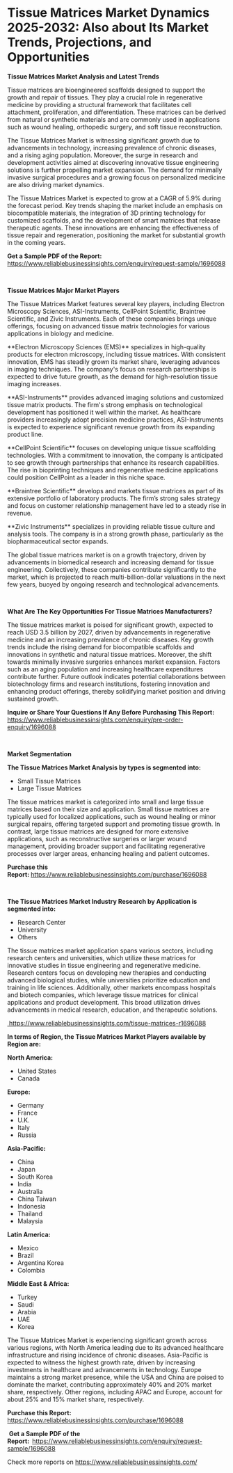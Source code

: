 <p><h1>Tissue Matrices Market Dynamics 2025-2032: Also about Its Market Trends, Projections, and Opportunities</h1></p><p><strong>Tissue Matrices Market Analysis and Latest Trends</strong></p>
<p><p>Tissue matrices are bioengineered scaffolds designed to support the growth and repair of tissues. They play a crucial role in regenerative medicine by providing a structural framework that facilitates cell attachment, proliferation, and differentiation. These matrices can be derived from natural or synthetic materials and are commonly used in applications such as wound healing, orthopedic surgery, and soft tissue reconstruction.</p><p>The Tissue Matrices Market is witnessing significant growth due to advancements in technology, increasing prevalence of chronic diseases, and a rising aging population. Moreover, the surge in research and development activities aimed at discovering innovative tissue engineering solutions is further propelling market expansion. The demand for minimally invasive surgical procedures and a growing focus on personalized medicine are also driving market dynamics.</p><p>The Tissue Matrices Market is expected to grow at a CAGR of 5.9% during the forecast period. Key trends shaping the market include an emphasis on biocompatible materials, the integration of 3D printing technology for customized scaffolds, and the development of smart matrices that release therapeutic agents. These innovations are enhancing the effectiveness of tissue repair and regeneration, positioning the market for substantial growth in the coming years.</p></p>
<p><strong>Get a Sample PDF of the Report:&nbsp;</strong> <a href="https://www.reliablebusinessinsights.com/enquiry/request-sample/1696088?utm_campaign=3131&utm_medium=2&utm_source=Github&utm_content=ia&utm_term=27032025&utm_id=tissue-matrices">https://www.reliablebusinessinsights.com/enquiry/request-sample/1696088</a></p>
<p>&nbsp;</p>
<p><strong>Tissue Matrices Major Market Players</strong></p>
<p><p>The Tissue Matrices Market features several key players, including Electron Microscopy Sciences, ASI-Instruments, CellPoint Scientific, Braintree Scientific, and Zivic Instruments. Each of these companies brings unique offerings, focusing on advanced tissue matrix technologies for various applications in biology and medicine.</p><p>**Electron Microscopy Sciences (EMS)** specializes in high-quality products for electron microscopy, including tissue matrices. With consistent innovation, EMS has steadily grown its market share, leveraging advances in imaging techniques. The company's focus on research partnerships is expected to drive future growth, as the demand for high-resolution tissue imaging increases.</p><p>**ASI-Instruments** provides advanced imaging solutions and customized tissue matrix products. The firm's strong emphasis on technological development has positioned it well within the market. As healthcare providers increasingly adopt precision medicine practices, ASI-Instruments is expected to experience significant revenue growth from its expanding product line.</p><p>**CellPoint Scientific** focuses on developing unique tissue scaffolding technologies. With a commitment to innovation, the company is anticipated to see growth through partnerships that enhance its research capabilities. The rise in bioprinting techniques and regenerative medicine applications could position CellPoint as a leader in this niche space.</p><p>**Braintree Scientific** develops and markets tissue matrices as part of its extensive portfolio of laboratory products. The firm’s strong sales strategy and focus on customer relationship management have led to a steady rise in revenue. </p><p>**Zivic Instruments** specializes in providing reliable tissue culture and analysis tools. The company is in a strong growth phase, particularly as the biopharmaceutical sector expands. </p><p>The global tissue matrices market is on a growth trajectory, driven by advancements in biomedical research and increasing demand for tissue engineering. Collectively, these companies contribute significantly to the market, which is projected to reach multi-billion-dollar valuations in the next few years, buoyed by ongoing research and technological advancements.</p></p>
<p>&nbsp;</p>
<p><strong>What Are The Key Opportunities For Tissue Matrices Manufacturers?</strong></p>
<p><p>The tissue matrices market is poised for significant growth, expected to reach USD 3.5 billion by 2027, driven by advancements in regenerative medicine and an increasing prevalence of chronic diseases. Key growth trends include the rising demand for biocompatible scaffolds and innovations in synthetic and natural tissue matrices. Moreover, the shift towards minimally invasive surgeries enhances market expansion. Factors such as an aging population and increasing healthcare expenditures contribute further. Future outlook indicates potential collaborations between biotechnology firms and research institutions, fostering innovation and enhancing product offerings, thereby solidifying market position and driving sustained growth.</p></p>
<p><strong>Inquire or Share Your Questions If Any Before Purchasing This Report:</strong> <a href="https://www.reliablebusinessinsights.com/enquiry/pre-order-enquiry/1696088?utm_campaign=3131&utm_medium=2&utm_source=Github&utm_content=ia&utm_term=27032025&utm_id=tissue-matrices">https://www.reliablebusinessinsights.com/enquiry/pre-order-enquiry/1696088</a></p>
<p>&nbsp;</p>
<p><strong>Market Segmentation</strong></p>
<p><strong>The Tissue Matrices Market Analysis by types is segmented into:</strong></p>
<p><ul><li>Small Tissue Matrices</li><li>Large Tissue Matrices</li></ul></p>
<p><p>The tissue matrices market is categorized into small and large tissue matrices based on their size and application. Small tissue matrices are typically used for localized applications, such as wound healing or minor surgical repairs, offering targeted support and promoting tissue growth. In contrast, large tissue matrices are designed for more extensive applications, such as reconstructive surgeries or larger wound management, providing broader support and facilitating regenerative processes over larger areas, enhancing healing and patient outcomes.</p></p>
<p><strong>Purchase this Report:&nbsp;</strong><a href="https://www.reliablebusinessinsights.com/purchase/1696088?utm_campaign=3131&utm_medium=2&utm_source=Github&utm_content=ia&utm_term=27032025&utm_id=tissue-matrices">https://www.reliablebusinessinsights.com/purchase/1696088</a></p>
<p>&nbsp;</p>
<p><strong>The Tissue Matrices Market Industry Research by Application is segmented into:</strong></p>
<p><ul><li>Research Center</li><li>University</li><li>Others</li></ul></p>
<p><p>The tissue matrices market application spans various sectors, including research centers and universities, which utilize these matrices for innovative studies in tissue engineering and regenerative medicine. Research centers focus on developing new therapies and conducting advanced biological studies, while universities prioritize education and training in life sciences. Additionally, other markets encompass hospitals and biotech companies, which leverage tissue matrices for clinical applications and product development. This broad utilization drives advancements in medical research, education, and therapeutic solutions.</p></p>
<p><a href="https://www.reliablebusinessinsights.com/tissue-matrices-r1696088?utm_campaign=3131&utm_medium=2&utm_source=Github&utm_content=ia&utm_term=27032025&utm_id=tissue-matrices">&nbsp;https://www.reliablebusinessinsights.com/tissue-matrices-r1696088</a></p>
<p><strong>In terms of Region, the Tissue Matrices Market Players available by Region are:</strong></p>
<p>
    <p> <strong> North America: </strong>
        <ul>
            <li>United States</li>
            <li>Canada</li>
        </ul>
        </p> 
    <p> <strong> Europe: </strong>
        <ul>
            <li>Germany</li>
            <li>France</li>
            <li>U.K.</li>
            <li>Italy</li>
            <li>Russia</li>
        </ul>
        </p> 
    <p> <strong> Asia-Pacific: </strong>
        <ul>
            <li>China</li>
            <li>Japan</li>
            <li>South Korea</li>
            <li>India</li>
            <li>Australia</li>
            <li>China Taiwan</li>
            <li>Indonesia</li>
            <li>Thailand</li>
            <li>Malaysia</li>
        </ul>
        </p> 
    <p> <strong> Latin America: </strong>
        <ul>
            <li>Mexico</li>
            <li>Brazil</li>
            <li>Argentina Korea</li>
            <li>Colombia</li>
        </ul>
        </p> 
    <p> <strong> Middle East & Africa: </strong>
        <ul>
            <li>Turkey</li>
            <li>Saudi</li>
            <li>Arabia</li>
            <li>UAE</li>
            <li>Korea</li>
        </ul>
    </p>
    </p>
<p><p>The Tissue Matrices Market is experiencing significant growth across various regions, with North America leading due to its advanced healthcare infrastructure and rising incidence of chronic diseases. Asia-Pacific is expected to witness the highest growth rate, driven by increasing investments in healthcare and advancements in technology. Europe maintains a strong market presence, while the USA and China are poised to dominate the market, contributing approximately 40% and 20% market share, respectively. Other regions, including APAC and Europe, account for about 25% and 15% market share, respectively.</p></p>
<p><strong>Purchase this Report: </strong><a href="https://www.reliablebusinessinsights.com/purchase/1696088?utm_campaign=3131&utm_medium=2&utm_source=Github&utm_content=ia&utm_term=27032025&utm_id=tissue-matrices">https://www.reliablebusinessinsights.com/purchase/1696088</a></p>
<p>&nbsp;<strong>Get a Sample PDF of the Report:&nbsp;&nbsp;</strong><a href="https://www.reliablebusinessinsights.com/enquiry/request-sample/1696088?utm_campaign=3131&utm_medium=2&utm_source=Github&utm_content=ia&utm_term=27032025&utm_id=tissue-matrices">https://www.reliablebusinessinsights.com/enquiry/request-sample/1696088</a></p>
<p><strong></strong></p>
<p>Check more reports on <a href="https://www.reliablebusinessinsights.com/?utm_campaign=3131&utm_medium=2&utm_source=Github&utm_content=ia&utm_term=27032025&utm_id=tissue-matrices">https://www.reliablebusinessinsights.com/</a></p>